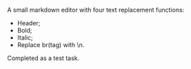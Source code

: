 A small markdown editor with four text replacement functions:
- Header;
- Bold;
- Italic;
- Replace br(tag) with \n.

Completed as a test task.
